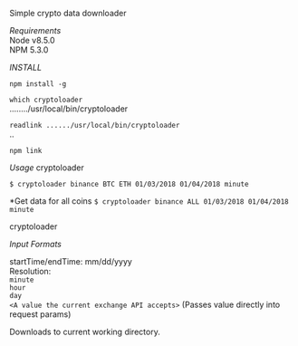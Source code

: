 Simple crypto data downloader  

*Requirements*  
Node  v8.5.0  
NPM 5.3.0  
  
*INSTALL*  

`npm install -g`  
  
`which cryptoloader`  
......../usr/local/bin/cryptoloader 
   
`readlink ....../usr/local/bin/cryptoloader`  
..  
  
`npm link`  

*Usage*
cryptoloader <exchange> <symbol> <startTime> <endTime> <resolution>  

`$ cryptoloader binance BTC ETH 01/03/2018 01/04/2018 minute` 

*Get data for all coins
`$ cryptoloader binance ALL 01/03/2018 01/04/2018 minute` 

cryptoloader <exchange> <symbol> <startTime> <endTime> <resolution>

*Input Formats*  

startTime/endTime: mm/dd/yyyy  
Resolution:  
`minute`     
`hour`  
`day`  
`<A value the current exchange API accepts>` (Passes value directly into request params)  


Downloads to current working directory.





